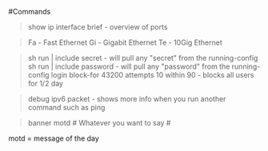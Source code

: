 #Commands

>	show ip interface brief - overview of ports

>Fa - Fast Ethernet
>Gi - Gigabit Ethernet
>Te - 10Gig Ethernet


>	sh run | include secret  - will pull any "secret" from the running-config
>	sh run | include password  - will pull any "password" from the running-config
>	login block-for 43200 attempts 10 within 90 - blocks all users for 1/2 day


>	debug ipv6 packet - shows more info when you run another command such as ping

> banner motd # Whatever you want to say #

motd = message of the day